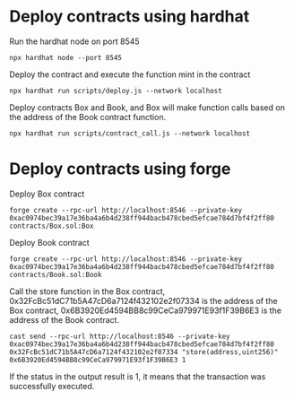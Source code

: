 # Deploy contracts using hardhat

Run the hardhat node on port 8545
```shell
npx hardhat node --port 8545
```

Deploy the contract and execute the function mint in the contract

```shell
npx hardhat run scripts/deploy.js --network localhost
```


Deploy contracts Box and Book, and Box will make function calls based on the address of the Book contract function.

```shell
npx hardhat run scripts/contract_call.js --network localhost
```

# Deploy contracts using forge

Deploy Box contract
```shell
forge create --rpc-url http://localhost:8546 --private-key 0xac0974bec39a17e36ba4a6b4d238ff944bacb478cbed5efcae784d7bf4f2ff80 contracts/Box.sol:Box
```

Deploy Book contract
```shell
forge create --rpc-url http://localhost:8546 --private-key 0xac0974bec39a17e36ba4a6b4d238ff944bacb478cbed5efcae784d7bf4f2ff80 contracts/Book.sol:Book
```

Call the store function in the Box contract, 0x32FcBc51dC71b5A47cD6a7124f432102e2f07334 is the address of the Box contract, 0x6B3920Ed4594BB8c99CeCa979971E93f1F39B6E3 is the address of the Book contract.
```shell
cast send --rpc-url http://localhost:8546 --private-key 0xac0974bec39a17e36ba4a6b4d238ff944bacb478cbed5efcae784d7bf4f2ff80 0x32FcBc51dC71b5A47cD6a7124f432102e2f07334 "store(address,uint256)" 0x6B3920Ed4594BB8c99CeCa979971E93f1F39B6E3 1
```
If the status in the output result is 1, it means that the transaction was successfully executed.
